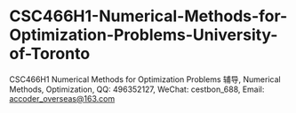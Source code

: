# CSC466H1-Numerical-Methods-for-Optimization-Problems-University-of-Toronto
CSC466H1 Numerical Methods for Optimization Problems 辅导, Numerical Methods, Optimization, QQ: 496352127, WeChat: cestbon_688, Email: accoder_overseas@163.com
